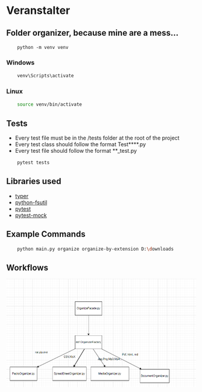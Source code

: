 # Veranstalter

## Folder organizer, because mine are a mess...


```console
    python -m venv venv
```

### Windows

```bat
    venv\Scripts\activate
```

### Linux

```bash
    source venv/bin/activate
``` 

## Tests

- Every test file must be in the /tests folder at the root of the project
- Every test class should follow the format Test****.py
- Every test file should follow the format **_test.py

```bash
    pytest tests
```

## Libraries used
- [typer](https://typer.tiangolo.com/)
- [python-fsutil](https://pypi.org/project/python-fsutil/)
- [pytest](https://docs.pytest.org/en/stable/index.html)
- [pytest-mock](https://pypi.org/project/pytest-mock/)


## Example Commands

```bash
    python main.py organize organize-by-extension D:\downloads
```

## Workflows 

![alt text](image.png)